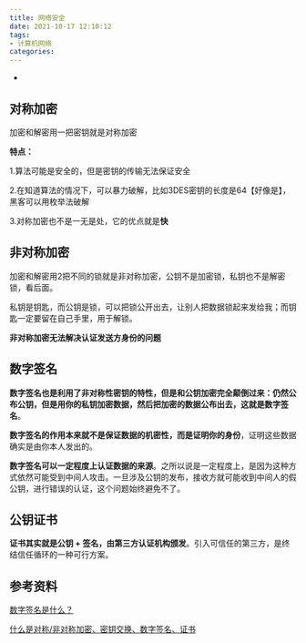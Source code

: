```yaml
---
title: 网络安全
date: 2021-10-17 12:10:12
tags:
- 计算机网络
categories:
---
```

-
<!-- more -->

## 对称加密

加密和解密用一把密钥就是对称加密

**特点：**

1.算法可能是安全的，但是密钥的传输无法保证安全

2.在知道算法的情况下，可以暴力破解，比如3DES密钥的长度是64【好像是】，黑客可以用枚举法破解

3.对称加密也不是一无是处，它的优点就是**快**

## 非对称加密

加密和解密用2把不同的锁就是非对称加密，公钥不是加密锁，私钥也不是解密锁，看后面。

私钥是钥匙，而公钥是锁，可以把锁公开出去，让别人把数据锁起来发给我；而钥匙一定要留在自己手里，用于解锁。

**非对称加密无法解决认证发送方身份的问题**

## 数字签名

**数字签名也是利用了非对称性密钥的特性，但是和公钥加密完全颠倒过来：仍然公布公钥，但是用你的私钥加密数据，然后把加密的数据公布出去，这就是数字签名**。

**数字签名的作用本来就不是保证数据的机密性，而是证明你的身份**，证明这些数据确实是由你本人发出的。

**数字签名可以一定程度上认证数据的来源**。之所以说是一定程度上，是因为这种方式依然可能受到中间人攻击。一旦涉及公钥的发布，接收方就可能收到中间人的假公钥，进行错误的认证，这个问题始终避免不了。

## 公钥证书

**证书其实就是公钥 + 签名，由第三方认证机构颁发**。引入可信任的第三方，是终结信任循环的一种可行方案。

## 参考资料

[数字签名是什么？](http://www.ruanyifeng.com/blog/2011/08/what_is_a_digital_signature.html)

[什么是对称/非对称加密、密钥交换、数字签名、证书](https://zhuanlan.zhihu.com/p/105087487)


